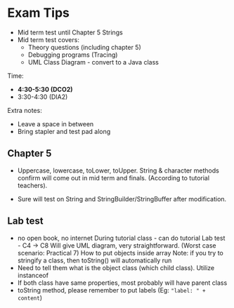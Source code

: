 # Exam Tips

- Mid term test until Chapter 5 Strings
- Mid term test covers:
  - Theory questions (including chapter 5)
  - Debugging programs (Tracing)
  - UML Class Diagram - convert to a Java class

Time: 

- **4:30-5:30 (DCO2)**
- 3:30-4:30 (DIA2)

Extra notes:

- Leave a space in between
- Bring stapler and test pad along

## Chapter 5

- Uppercase, lowercase, toLower, toUpper. String & character methods confirm will come out in mid term and finals. (According to tutorial teachers).

- Sure will test on String and StringBuilder/StringBuffer after modification.

## Lab test

 - no open book, no internet
During tutorial class - can do tutorial
Lab test - C4 -> C8
Will give UML diagram, very straightforward. (Worst case scenario: Practical 7)
How to put objects inside array
Note: if you try to stringify a class, then toString() will automatically run
 - Need to tell them what is the object class (which child class). Utilize instanceof 
 - If both class have same properties, most probably will have parent class
 - toString method, please remember to put labels (Eg: `"label: " + content`)



